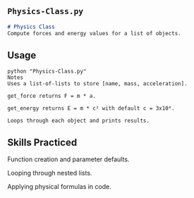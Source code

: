 
## `Physics-Class.py`
```markdown
# Physics Class
Compute forces and energy values for a list of objects.
```

## Usage

```
python "Physics-Class.py"
Notes
Uses a list-of-lists to store [name, mass, acceleration].

get_force returns F = m * a.

get_energy returns E = m * c² with default c = 3x10⁸.

Loops through each object and prints results.
```

## Skills Practiced
Function creation and parameter defaults.

Looping through nested lists.

Applying physical formulas in code.
